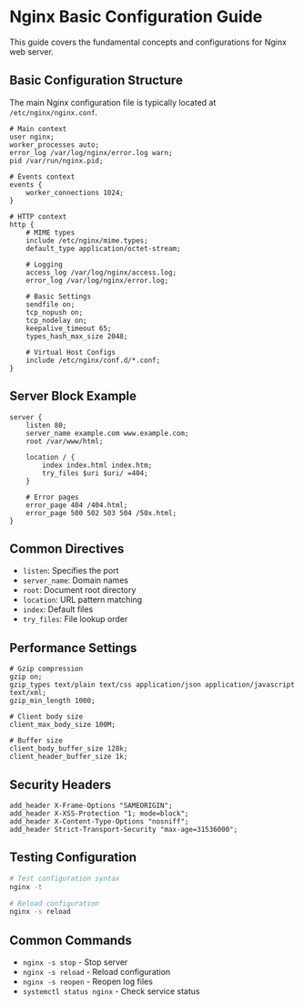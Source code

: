 # Nginx Basic Configuration Guide

This guide covers the fundamental concepts and configurations for Nginx web server.

## Basic Configuration Structure
The main Nginx configuration file is typically located at `/etc/nginx/nginx.conf`.

```nginx
# Main context
user nginx;
worker_processes auto;
error_log /var/log/nginx/error.log warn;
pid /var/run/nginx.pid;

# Events context
events {
    worker_connections 1024;
}

# HTTP context
http {
    # MIME types
    include /etc/nginx/mime.types;
    default_type application/octet-stream;

    # Logging
    access_log /var/log/nginx/access.log;
    error_log /var/log/nginx/error.log;

    # Basic Settings
    sendfile on;
    tcp_nopush on;
    tcp_nodelay on;
    keepalive_timeout 65;
    types_hash_max_size 2048;

    # Virtual Host Configs
    include /etc/nginx/conf.d/*.conf;
}
```

## Server Block Example
```nginx
server {
    listen 80;
    server_name example.com www.example.com;
    root /var/www/html;

    location / {
        index index.html index.htm;
        try_files $uri $uri/ =404;
    }

    # Error pages
    error_page 404 /404.html;
    error_page 500 502 503 504 /50x.html;
}
```

## Common Directives
- `listen`: Specifies the port
- `server_name`: Domain names
- `root`: Document root directory
- `location`: URL pattern matching
- `index`: Default files
- `try_files`: File lookup order

## Performance Settings
```nginx
# Gzip compression
gzip on;
gzip_types text/plain text/css application/json application/javascript text/xml;
gzip_min_length 1000;

# Client body size
client_max_body_size 100M;

# Buffer size
client_body_buffer_size 128k;
client_header_buffer_size 1k;
```

## Security Headers
```nginx
add_header X-Frame-Options "SAMEORIGIN";
add_header X-XSS-Protection "1; mode=block";
add_header X-Content-Type-Options "nosniff";
add_header Strict-Transport-Security "max-age=31536000";
```

## Testing Configuration
```bash
# Test configuration syntax
nginx -t

# Reload configuration
nginx -s reload
```

## Common Commands
- `nginx -s stop` - Stop server
- `nginx -s reload` - Reload configuration
- `nginx -s reopen` - Reopen log files
- `systemctl status nginx` - Check service status 